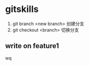# gitskills
1. git branch \<new branch\>  创建分支
2. git checkout \<branch\>    切换分支

## write on feature1
wq
